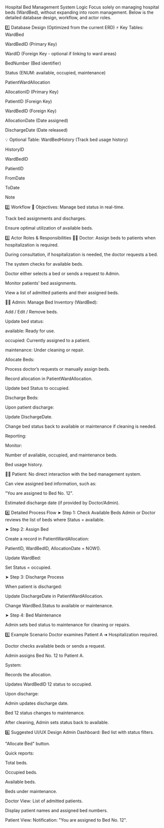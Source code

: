Hospital Bed Management System Logic
Focus solely on managing hospital beds (WardBed), without expanding into room management. Below is the detailed database design, workflow, and actor roles.

1️⃣ Database Design (Optimized from the current ERD)
⚡ Key Tables:
WardBed

WardBedID (Primary Key)

WardID (Foreign Key - optional if linking to ward areas)

BedNumber (Bed identifier)

Status (ENUM: available, occupied, maintenance)

PatientWardAllocation

AllocationID (Primary Key)

PatientID (Foreign Key)

WardBedID (Foreign Key)

AllocationDate (Date assigned)

DischargeDate (Date released)

💡 Optional Table:
WardBedHistory (Track bed usage history)

HistoryID

WardBedID

PatientID

FromDate

ToDate

Note

2️⃣ Workflow
🎯 Objectives:
Manage bed status in real-time.

Track bed assignments and discharges.

Ensure optimal utilization of available beds.

3️⃣ Actor Roles & Responsibilities
👨‍⚕️ Doctor:
Assign beds to patients when hospitalization is required.

During consultation, if hospitalization is needed, the doctor requests a bed.

The system checks for available beds.

Doctor either selects a bed or sends a request to Admin.

Monitor patients' bed assignments.

View a list of admitted patients and their assigned beds.

👨‍💼 Admin:
Manage Bed Inventory (WardBed):

Add / Edit / Remove beds.

Update bed status:

available: Ready for use.

occupied: Currently assigned to a patient.

maintenance: Under cleaning or repair.

Allocate Beds:

Process doctor’s requests or manually assign beds.

Record allocation in PatientWardAllocation.

Update bed Status to occupied.

Discharge Beds:

Upon patient discharge:

Update DischargeDate.

Change bed status back to available or maintenance if cleaning is needed.

Reporting:

Monitor:

Number of available, occupied, and maintenance beds.

Bed usage history.

🧑‍🦽 Patient:
No direct interaction with the bed management system.

Can view assigned bed information, such as:

"You are assigned to Bed No. 12".

Estimated discharge date (if provided by Doctor/Admin).

4️⃣ Detailed Process Flow
➤ Step 1: Check Available Beds
Admin or Doctor reviews the list of beds where Status = available.

➤ Step 2: Assign Bed

Create a record in PatientWardAllocation:

PatientID, WardBedID, AllocationDate = NOW().

Update WardBed:

Set Status = occupied.

➤ Step 3: Discharge Process

When patient is discharged:

Update DischargeDate in PatientWardAllocation.

Change WardBed.Status to available or maintenance.

➤ Step 4: Bed Maintenance

Admin sets bed status to maintenance for cleaning or repairs.

5️⃣ Example Scenario
Doctor examines Patient A ➜ Hospitalization required.

Doctor checks available beds or sends a request.

Admin assigns Bed No. 12 to Patient A.

System:

Records the allocation.

Updates WardBedID 12 status to occupied.

Upon discharge:

Admin updates discharge date.

Bed 12 status changes to maintenance.

After cleaning, Admin sets status back to available.

6️⃣ Suggested UI/UX Design
Admin Dashboard:
Bed list with status filters.

"Allocate Bed" button.

Quick reports:

Total beds.

Occupied beds.

Available beds.

Beds under maintenance.

Doctor View:
List of admitted patients.

Display patient names and assigned bed numbers.

Patient View:
Notification:
"You are assigned to Bed No. 12".